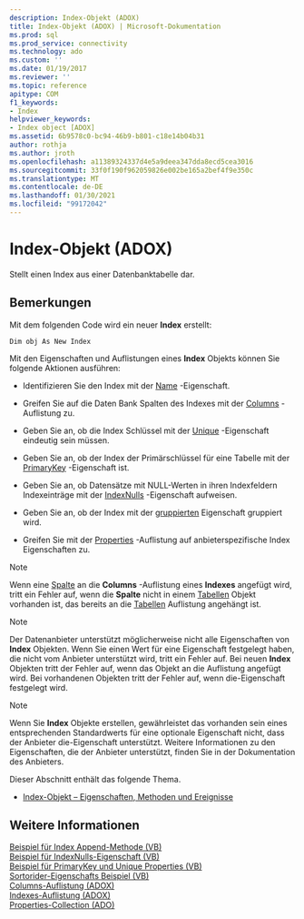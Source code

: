 ```yaml
---
description: Index-Objekt (ADOX)
title: Index-Objekt (ADOX) | Microsoft-Dokumentation
ms.prod: sql
ms.prod_service: connectivity
ms.technology: ado
ms.custom: ''
ms.date: 01/19/2017
ms.reviewer: ''
ms.topic: reference
apitype: COM
f1_keywords:
- Index
helpviewer_keywords:
- Index object [ADOX]
ms.assetid: 6b9578c0-bc94-46b9-b801-c18e14b04b31
author: rothja
ms.author: jroth
ms.openlocfilehash: a11389324337d4e5a9deea347dda8ecd5cea3016
ms.sourcegitcommit: 33f0f190f962059826e002be165a2bef4f9e350c
ms.translationtype: MT
ms.contentlocale: de-DE
ms.lasthandoff: 01/30/2021
ms.locfileid: "99172042"
---
```

# <a name="index-object-adox"></a>Index-Objekt (ADOX)
Stellt einen Index aus einer Datenbanktabelle dar.  
  
## <a name="remarks"></a>Bemerkungen  
 Mit dem folgenden Code wird ein neuer **Index** erstellt:  
  
```  
Dim obj As New Index  
```  
  
 Mit den Eigenschaften und Auflistungen eines **Index** Objekts können Sie folgende Aktionen ausführen:  
  
-   Identifizieren Sie den Index mit der [Name](./name-property-adox.md) -Eigenschaft.  
  
-   Greifen Sie auf die Daten Bank Spalten des Indexes mit der [Columns](./columns-collection-adox.md) -Auflistung zu.  
  
-   Geben Sie an, ob die Index Schlüssel mit der [Unique](./unique-property-adox.md) -Eigenschaft eindeutig sein müssen.  
  
-   Geben Sie an, ob der Index der Primärschlüssel für eine Tabelle mit der [PrimaryKey](./primarykey-property-adox.md) -Eigenschaft ist.  
  
-   Geben Sie an, ob Datensätze mit NULL-Werten in ihren Indexfeldern Indexeinträge mit der [IndexNulls](./indexnulls-property-adox.md) -Eigenschaft aufweisen.  
  
-   Geben Sie an, ob der Index mit der [gruppierten](./clustered-property-adox.md) Eigenschaft gruppiert wird.  
  
-   Greifen Sie mit der [Properties](../ado-api/properties-collection-ado.md) -Auflistung auf anbieterspezifische Index Eigenschaften zu.  
  
> [!NOTE]
>  Wenn eine [Spalte](./column-object-adox.md) an die **Columns** -Auflistung eines **Indexes** angefügt wird, tritt ein Fehler auf, wenn die **Spalte** nicht in einem [Tabellen](./table-object-adox.md) Objekt vorhanden ist, das bereits an die [Tabellen](./tables-collection-adox.md) Auflistung angehängt ist.  
  
> [!NOTE]
>  Der Datenanbieter unterstützt möglicherweise nicht alle Eigenschaften von **Index** Objekten. Wenn Sie einen Wert für eine Eigenschaft festgelegt haben, die nicht vom Anbieter unterstützt wird, tritt ein Fehler auf. Bei neuen **Index** Objekten tritt der Fehler auf, wenn das Objekt an die Auflistung angefügt wird. Bei vorhandenen Objekten tritt der Fehler auf, wenn die-Eigenschaft festgelegt wird.  
  
> [!NOTE]
>  Wenn Sie **Index** Objekte erstellen, gewährleistet das vorhanden sein eines entsprechenden Standardwerts für eine optionale Eigenschaft nicht, dass der Anbieter die-Eigenschaft unterstützt. Weitere Informationen zu den Eigenschaften, die der Anbieter unterstützt, finden Sie in der Dokumentation des Anbieters.  
  
 Dieser Abschnitt enthält das folgende Thema.  
  
-   [Index-Objekt – Eigenschaften, Methoden und Ereignisse](./index-object-properties-methods-and-events.md)  
  
## <a name="see-also"></a>Weitere Informationen  
 [Beispiel für Index Append-Methode (VB)](./indexes-append-method-example-vb.md)   
 [Beispiel für IndexNulls-Eigenschaft (VB)](./indexnulls-property-example-vb.md)   
 [Beispiel für PrimaryKey und Unique Properties (VB)](./primarykey-and-unique-properties-example-vb.md)   
 [Sortorider-Eigenschafts Beispiel (VB)](./sortorder-property-example-vb.md)   
 [Columns-Auflistung (ADOX)](./columns-collection-adox.md)   
 [Indexes-Auflistung (ADOX)](./indexes-collection-adox.md)   
 [Properties-Collection (ADO)](../ado-api/properties-collection-ado.md)